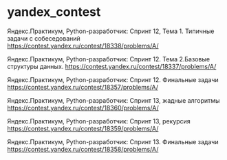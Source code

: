 # yandex_contest

Яндекс.Практикум, Python-разработчик: Спринт 12, Тема 1. Типичные задачи с собеседований
https://contest.yandex.ru/contest/18338/problems/A/

Яндекс.Практикум, Python-разработчик: 
Спринт 12. Тема 2.Базовые структуры данных.
https://contest.yandex.ru/contest/18337/problems/A/

Яндекс.Практикум, Python-разработчик: Спринт 12. Финальные задачи
https://contest.yandex.ru/contest/18357/problems/A/

Яндекс.Практикум, Python-разработчик: Спринт 13, жадные алгоритмы
https://contest.yandex.ru/contest/18360/problems/A/

Яндекс.Практикум, Python-разработчик: Спринт 13, рекурсия
https://contest.yandex.ru/contest/18359/problems/A/

Яндекс.Практикум, Python-разработчик: Спринт 13. Финальные задачи
https://contest.yandex.ru/contest/18358/problems/A/


